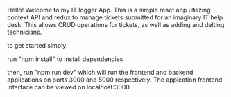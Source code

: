 Hello!
Welcome to my IT logger App.
This is a simple react app utilizing context API and redux to manage tickets submitted for an imaginary IT help desk.
This allows CRUD operations for tickets, as well as adding and delting technicians.

to get started simply:

run "npm install" to install dependencies

then, run "npm run dev" which will run the frontend and backend applications on ports 3000 and 5000 respectively.
The applcation frontend interface can be viewed on localhost:3000.
